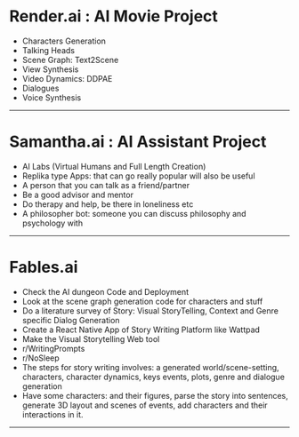 # Render.ai : AI Movie Project

- Characters Generation
- Talking Heads 
- Scene Graph: Text2Scene
- View Synthesis
- Video Dynamics: DDPAE
- Dialogues 
- Voice Synthesis

---

# Samantha.ai : AI Assistant Project

- AI Labs (Virtual Humans and Full Length Creation)
- Replika type Apps: that can go really popular will also be useful
- A person that you can talk as a friend/partner 
- Be a good advisor and mentor
- Do therapy and help, be there in loneliness etc
- A philosopher bot: someone you can discuss philosophy and psychology with

---

# Fables.ai 

- Check the AI dungeon Code and Deployment 
- Look at the scene graph generation code for characters and stuff
- Do a literature survey of Story: Visual StoryTelling, Context and Genre specific Dialog Generation
- Create a React Native App of Story Writing Platform like Wattpad
- Make the Visual Storytelling Web tool
- r/WritingPrompts
- r/NoSleep
- The steps for story writing involves: a generated world/scene-setting, characters, character dynamics, keys events, plots, genre and dialogue generation
- Have some characters: and their figures, parse the story into sentences, generate 3D layout and scenes of events, add characters and their interactions in it.

---

